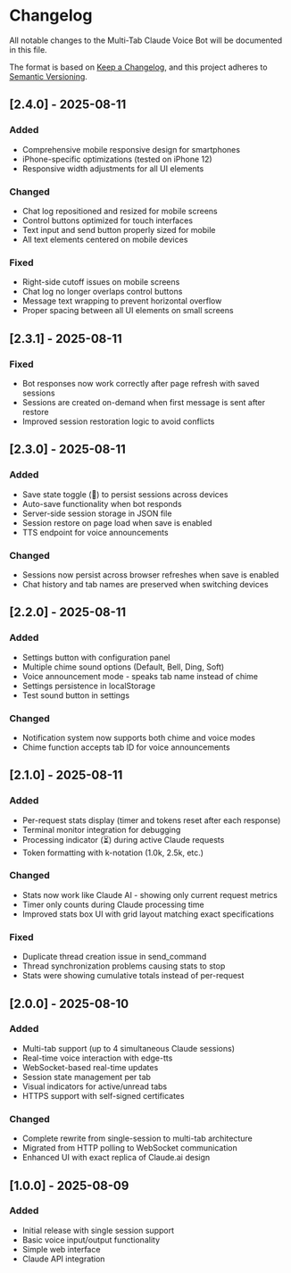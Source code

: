 # Changelog

All notable changes to the Multi-Tab Claude Voice Bot will be documented in this file.

The format is based on [Keep a Changelog](https://keepachangelog.com/en/1.0.0/),
and this project adheres to [Semantic Versioning](https://semver.org/spec/v2.0.0.html).

## [2.4.0] - 2025-08-11

### Added
- Comprehensive mobile responsive design for smartphones
- iPhone-specific optimizations (tested on iPhone 12)
- Responsive width adjustments for all UI elements

### Changed
- Chat log repositioned and resized for mobile screens
- Control buttons optimized for touch interfaces
- Text input and send button properly sized for mobile
- All text elements centered on mobile devices

### Fixed
- Right-side cutoff issues on mobile screens
- Chat log no longer overlaps control buttons
- Message text wrapping to prevent horizontal overflow
- Proper spacing between all UI elements on small screens

## [2.3.1] - 2025-08-11

### Fixed
- Bot responses now work correctly after page refresh with saved sessions
- Sessions are created on-demand when first message is sent after restore
- Improved session restoration logic to avoid conflicts

## [2.3.0] - 2025-08-11

### Added
- Save state toggle (💾) to persist sessions across devices
- Auto-save functionality when bot responds
- Server-side session storage in JSON file
- Session restore on page load when save is enabled
- TTS endpoint for voice announcements

### Changed
- Sessions now persist across browser refreshes when save is enabled
- Chat history and tab names are preserved when switching devices

## [2.2.0] - 2025-08-11

### Added
- Settings button with configuration panel
- Multiple chime sound options (Default, Bell, Ding, Soft)
- Voice announcement mode - speaks tab name instead of chime
- Settings persistence in localStorage
- Test sound button in settings

### Changed
- Notification system now supports both chime and voice modes
- Chime function accepts tab ID for voice announcements

## [2.1.0] - 2025-08-11

### Added
- Per-request stats display (timer and tokens reset after each response)
- Terminal monitor integration for debugging
- Processing indicator (⏳) during active Claude requests
- Token formatting with k-notation (1.0k, 2.5k, etc.)

### Changed
- Stats now work like Claude AI - showing only current request metrics
- Timer only counts during Claude processing time
- Improved stats box UI with grid layout matching exact specifications

### Fixed
- Duplicate thread creation issue in send_command
- Thread synchronization problems causing stats to stop
- Stats were showing cumulative totals instead of per-request

## [2.0.0] - 2025-08-10

### Added
- Multi-tab support (up to 4 simultaneous Claude sessions)
- Real-time voice interaction with edge-tts
- WebSocket-based real-time updates
- Session state management per tab
- Visual indicators for active/unread tabs
- HTTPS support with self-signed certificates

### Changed
- Complete rewrite from single-session to multi-tab architecture
- Migrated from HTTP polling to WebSocket communication
- Enhanced UI with exact replica of Claude.ai design

## [1.0.0] - 2025-08-09

### Added
- Initial release with single session support
- Basic voice input/output functionality
- Simple web interface
- Claude API integration